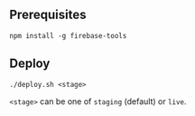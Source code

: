 ## Prerequisites

```
npm install -g firebase-tools
```

## Deploy

```
./deploy.sh <stage>
```

`<stage>` can be one of `staging` (default) or `live`.